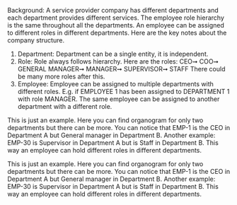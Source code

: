 Background:
A service provider company has different departments and each department provides different
services. The employee role hierarchy is the same throughout all the departments. An employee
can be assigned to different roles in different departments. Here are the key notes about the
company structure.
1. Department: Department can be a single entity, it is independent.
2. Role: Role always follows hierarchy. Here are the roles:
CEO➞ COO➞ GENERAL MANAGER➞ MANAGER➞ SUPERVISOR➞ STAFF
There could be many more roles after this.
3. Employee: Employee can be assigned to multiple departments with different roles. E.g. if
EMPLOYEE 1 has been assigned to DEPARTMENT 1 with role MANAGER. The same
employee can be assigned to another department with a different role.

This is just an example. Here you can find organogram for only two departments but there can be
more. You can notice that EMP-1 is the CEO in Department A but General manager in Department
B. Another example: EMP-30 is Supervisor in Department A but is Staff in Department B. This way
an employee can hold different roles in different departments.

This is just an example. Here you can find organogram for only two departments but there can be
more. You can notice that EMP-1 is the CEO in Department A but General manager in Department
B. Another example: EMP-30 is Supervisor in Department A but is Staff in Department B. This way
an employee can hold different roles in different departments.
